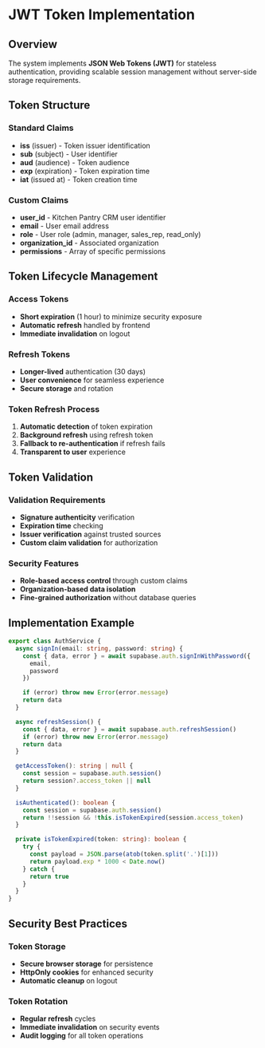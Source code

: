 # JWT Token Implementation

## Overview

The system implements **JSON Web Tokens (JWT)** for stateless authentication, providing scalable session management without server-side storage requirements.

## Token Structure

### Standard Claims
- **iss** (issuer) - Token issuer identification
- **sub** (subject) - User identifier
- **aud** (audience) - Token audience
- **exp** (expiration) - Token expiration time
- **iat** (issued at) - Token creation time

### Custom Claims
- **user_id** - Kitchen Pantry CRM user identifier
- **email** - User email address
- **role** - User role (admin, manager, sales_rep, read_only)
- **organization_id** - Associated organization
- **permissions** - Array of specific permissions

## Token Lifecycle Management

### Access Tokens
- **Short expiration** (1 hour) to minimize security exposure
- **Automatic refresh** handled by frontend
- **Immediate invalidation** on logout

### Refresh Tokens
- **Longer-lived** authentication (30 days)
- **User convenience** for seamless experience
- **Secure storage** and rotation

### Token Refresh Process
1. **Automatic detection** of token expiration
2. **Background refresh** using refresh token
3. **Fallback to re-authentication** if refresh fails
4. **Transparent to user** experience

## Token Validation

### Validation Requirements
- **Signature authenticity** verification
- **Expiration time** checking
- **Issuer verification** against trusted sources
- **Custom claim validation** for authorization

### Security Features
- **Role-based access control** through custom claims
- **Organization-based data isolation**
- **Fine-grained authorization** without database queries

## Implementation Example

```typescript
export class AuthService {
  async signIn(email: string, password: string) {
    const { data, error } = await supabase.auth.signInWithPassword({
      email,
      password
    })

    if (error) throw new Error(error.message)
    return data
  }

  async refreshSession() {
    const { data, error } = await supabase.auth.refreshSession()
    if (error) throw new Error(error.message)
    return data
  }

  getAccessToken(): string | null {
    const session = supabase.auth.session()
    return session?.access_token || null
  }

  isAuthenticated(): boolean {
    const session = supabase.auth.session()
    return !!session && !this.isTokenExpired(session.access_token)
  }

  private isTokenExpired(token: string): boolean {
    try {
      const payload = JSON.parse(atob(token.split('.')[1]))
      return payload.exp * 1000 < Date.now()
    } catch {
      return true
    }
  }
}
```

## Security Best Practices

### Token Storage
- **Secure browser storage** for persistence
- **HttpOnly cookies** for enhanced security
- **Automatic cleanup** on logout

### Token Rotation
- **Regular refresh** cycles
- **Immediate invalidation** on security events
- **Audit logging** for all token operations